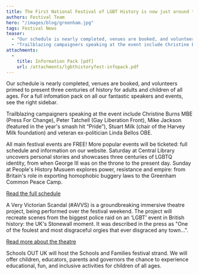 ```yaml
---
title: The First National Festival of LGBT History is now just around the corner!
authors: Festival Team
hero: "/images/blog/greenham.jpg"
tags: Festival News
teaser:
  - "Our schedule is nearly completed, venues are booked, and volunteers primed to present three centuries of history for adults and children of all ages."
  - "Trailblazing campaigners speaking at the event include Christine Burns MBE (Press For Change), Peter Tatchell (Gay Liberation Front), Mike Jackson (featured in the year's smash hit “Pride”), Stuart Milk (chair of the Harvey Milk foundation) and veteran ex-politician Linda Bellos OBE."
attachments: 
  -
    title: Information Pack [pdf]
    url: /attachments/lgbthistoryfest-infopack.pdf
---
```


Our schedule is nearly completed, venues are booked, and volunteers primed to present three centuries of history for adults and children of all ages. For a full infomation pack on all our fantastic speakers and events, see the right sidebar.

Trailblazing campaigners speaking at the event include Christine Burns MBE (Press For Change), Peter Tatchell (Gay Liberation Front), Mike Jackson (featured in the year's smash hit “Pride”), Stuart Milk (chair of the Harvey Milk foundation) and veteran ex-politician Linda Bellos OBE.

All main festival events are FREE! More popular events will be ticketed: full schedule and information on our website.
Saturday at Central Library uncovers personal stories and showcases three centuries of LGBTQ identity, from when George III was on the throne to the present day. Sunday at People's History Musuem explores power, resistance and empire: from Britain's role in exporting homophobic buggery laws to the Greenham Common Peace Camp.

[Read the full schedule](/schedule.html)

A Very Victorian Scandal (#AVVS) is a groundbreaking immersive theatre project, being performed over the festival weekend. The project will recreate scenes from the biggest police raid on an ‘LGBT’ event in British history: the UK's Stonewall moment. It was described in the press as "One of the foulest and most disgraceful orgies that ever disgraced any town…".

[Read more about the theatre](/index.html#theatre)

Schools OUT UK will host the Schools and Families festival strand. We will offer children, educators, parents and governors the chance to experience educational, fun, and inclusive activities for children of all ages.